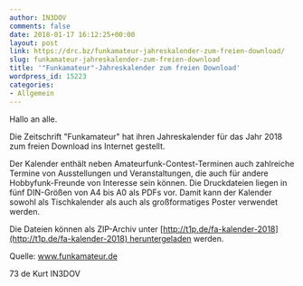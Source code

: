 ```yaml
---
author: IN3DOV
comments: false
date: 2018-01-17 16:12:25+00:00
layout: post
link: https://drc.bz/funkamateur-jahreskalender-zum-freien-download/
slug: funkamateur-jahreskalender-zum-freien-download
title: '"Funkamateur"-Jahreskalender zum freien Download'
wordpress_id: 15223
categories:
- Allgemein
---
```


Hallo an alle.




Die Zeitschrift "Funkamateur" hat ihren Jahreskalender für das Jahr 2018 zum freien Download ins Internet gestellt.




Der Kalender enthält neben Amateurfunk-Contest-Terminen auch zahlreiche Termine von Ausstellungen und Veranstaltungen, die auch für andere Hobbyfunk-Freunde von Interesse sein können. Die Druckdateien liegen in fünf DIN-Größen von A4 bis A0 als PDFs vor. Damit kann der Kalender sowohl als Tischkalender als auch als großformatiges Poster verwendet werden.




Die Dateien können als ZIP-Archiv unter [http://t1p.de/fa-kalender-2018](http://t1p.de/fa-kalender-2018) heruntergeladen werden.




Quelle: www.funkamateur.de




73 de Kurt IN3DOV
